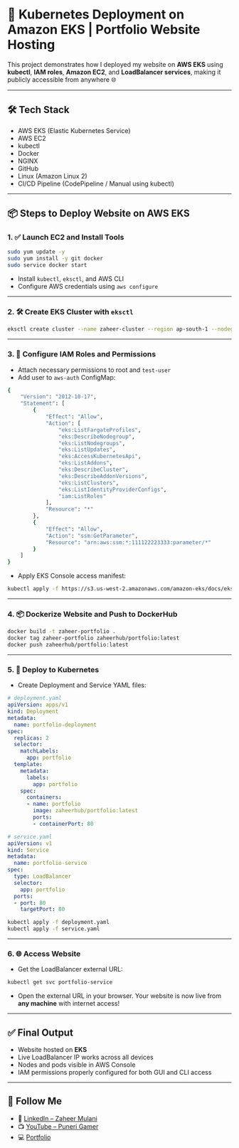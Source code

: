# 🚀 Kubernetes Deployment on Amazon EKS | Portfolio Website Hosting

This project demonstrates how I deployed my website on **AWS EKS** using **kubectl**, **IAM roles**, **Amazon EC2**, and **LoadBalancer services**, making it publicly accessible from anywhere 🌐

---

## 🛠️ Tech Stack

- AWS EKS (Elastic Kubernetes Service)
- AWS EC2
- kubectl
- Docker
- NGINX
- GitHub
- Linux (Amazon Linux 2)
- CI/CD Pipeline (CodePipeline / Manual using kubectl)

---

## 📦 Steps to Deploy Website on AWS EKS

### 1. ✅ Launch EC2 and Install Tools

```bash
sudo yum update -y
sudo yum install -y git docker
sudo service docker start
```

- Install `kubectl`, `eksctl`, and AWS CLI
- Configure AWS credentials using `aws configure`

---

### 2. 🛠️ Create EKS Cluster with `eksctl`

```bash
eksctl create cluster --name zaheer-cluster --region ap-south-1 --nodegroup-name zaheer-nodes --node-type t3.medium --nodes 2
```

---

### 3. 🔐 Configure IAM Roles and Permissions

- Attach necessary permissions to root and `test-user`
- Add user to `aws-auth` ConfigMap:

```bash
{
    "Version": "2012-10-17",
    "Statement": [
        {
            "Effect": "Allow",
            "Action": [
                "eks:ListFargateProfiles",
                "eks:DescribeNodegroup",
                "eks:ListNodegroups",
                "eks:ListUpdates",
                "eks:AccessKubernetesApi",
                "eks:ListAddons",
                "eks:DescribeCluster",
                "eks:DescribeAddonVersions",
                "eks:ListClusters",
                "eks:ListIdentityProviderConfigs",
                "iam:ListRoles"
            ],
            "Resource": "*"
        },
        {
            "Effect": "Allow",
            "Action": "ssm:GetParameter",
            "Resource": "arn:aws:ssm:*:111122223333:parameter/*"
        }
    ]
}
```

- Apply EKS Console access manifest:

```bash
kubectl apply -f https://s3.us-west-2.amazonaws.com/amazon-eks/docs/eks-console-full-access.yaml
```

---

### 4. 📦 Dockerize Website and Push to DockerHub

```bash
docker build -t zaheer-portfolio .
docker tag zaheer-portfolio zaheerhub/portfolio:latest
docker push zaheerhub/portfolio:latest
```

---

### 5. 🚢 Deploy to Kubernetes

- Create Deployment and Service YAML files:
```yaml
# deployment.yaml
apiVersion: apps/v1
kind: Deployment
metadata:
  name: portfolio-deployment
spec:
  replicas: 2
  selector:
    matchLabels:
      app: portfolio
  template:
    metadata:
      labels:
        app: portfolio
    spec:
      containers:
      - name: portfolio
        image: zaheerhub/portfolio:latest
        ports:
        - containerPort: 80
```

```yaml
# service.yaml
apiVersion: v1
kind: Service
metadata:
  name: portfolio-service
spec:
  type: LoadBalancer
  selector:
    app: portfolio
  ports:
  - port: 80
    targetPort: 80
```

```bash
kubectl apply -f deployment.yaml
kubectl apply -f service.yaml
```

---

### 6. 🌐 Access Website

- Get the LoadBalancer external URL:

```bash
kubectl get svc portfolio-service
```

- Open the external URL in your browser. Your website is now live from **any machine** with internet access!

---

## ✅ Final Output

- Website hosted on **EKS**
- Live LoadBalancer IP works across all devices
- Nodes and pods visible in AWS Console
- IAM permissions properly configured for both GUI and CLI access

---

## 🔗 Follow Me

- 🔗 [LinkedIn – Zaheer Mulani](https://www.linkedin.com/in/defo_notzaheer)
- 📺 [YouTube – Puneri Gamer](https://www.youtube.com/@PuneriGamer)
- 💻 [Portfolio](https://zaheerportfoli.netlify.app/)
